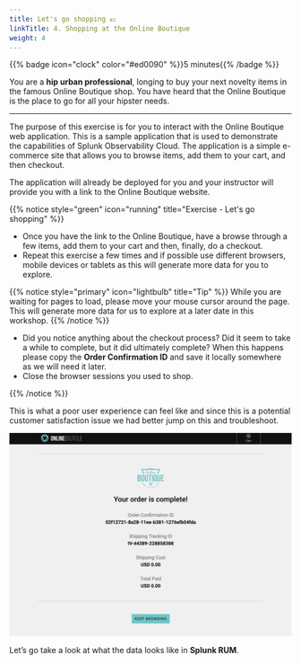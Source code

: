 ```yaml
---
title: Let's go shopping 💶
linkTitle: 4. Shopping at the Online Boutique
weight: 4
---
```


{{% badge icon="clock" color="#ed0090" %}}5 minutes{{% /badge %}}

You are a **hip urban professional**, longing to buy your next novelty items in the famous Online Boutique shop. You have heard that the Online Boutique is the place to go for all your hipster needs.

---

The purpose of this exercise is for you to interact with the Online Boutique web application.  This is a sample application that is used to demonstrate the capabilities of Splunk Observability Cloud. The application is a simple e-commerce site that allows you to browse items, add them to your cart, and then checkout.

The application will already be deployed for you and your instructor will provide you with a link to the Online Boutique website.

{{% notice style="green" icon="running" title="Exercise - Let's go shopping" %}}

* Once you have the link to the Online Boutique, have a browse through a few items, add them to your cart and then, finally, do a checkout.
* Repeat this exercise a few times and if possible use different browsers, mobile devices or tablets as this will generate more data for you to explore.

{{% notice style="primary" icon="lightbulb" title="Tip" %}}
While you are waiting for pages to load, please move your mouse cursor around the page. This will generate more data for us to explore at a later date in this workshop.
{{% /notice %}}

* Did you notice anything about the checkout process? Did it seem to take a while to complete, but it did ultimately complete? When this happens please copy the **Order Confirmation ID** and save it locally somewhere as we will need it later.
* Close the browser sessions you used to shop.

{{% /notice %}}

This is what a poor user experience can feel like and since this is a potential customer satisfaction issue we had better jump on this and troubleshoot.

![Online Boutique](images/shop.png)

Let’s go take a look at what the data looks like in **Splunk RUM**.
